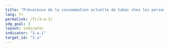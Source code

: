```yaml
---
title: "Prévalence de la consommation actuelle de tabac chez les personnes de 15 ans ou plus (taux comparatifs par âge)"
lang: fr
permalink: /fr/3-a-1/
sdg_goal: 3
layout: indicator
indicator: "3.a.1"
target_id: "3.a"
---
```


